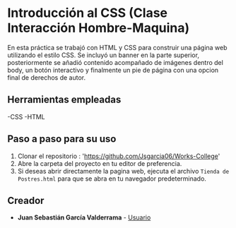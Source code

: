 # Introducción al CSS (Clase Interacción Hombre-Maquina)

En esta práctica se trabajó con HTML y CSS para construir una página web utilizando el estilo CSS. Se incluyó un banner en la parte superior, posteriormente se añadió contenido acompañado de imágenes dentro del body, un botón interactivo y finalmente un pie de página con una opcion final de derechos de autor.

## Herramientas empleadas
-CSS
-HTML

## Paso a paso para su uso
1. Clonar el repositorio : 'https://github.com/Jsgarcia06/Works-College'
2. Abre la carpeta del proyecto en tu editor de preferencia.
3. Si deseas abrir directamente la pagina web, ejecuta el archivo `Tienda de Postres.html` para que se abra en tu navegador predeterminado.


## Creador
- **Juan Sebastián García Valderrama** -
[Usuario](https://github.com/Jsgarcia06?tab=overview&from=2025-07-01&to=2025-07-31)
